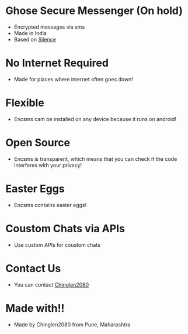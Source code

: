 # Ghose Secure Messenger (On hold)
 - Encrypted messages via sms
 - Made in India
 - Based on [Silence](https://github.com/SilenceIM/Silence)

# No Internet Required
 - Made for places where internet often goes down! 

# Flexible 
 - Encsms cam be installed on any device because it runs on android!

# Open Source 
 - Encsms is transparent, which means that you can check if the code interferes with your privacy!

# Easter Eggs
 - Encsms contains easter eggs!

# Coustom Chats via APIs
 - Use custom APIs for coustom chats

# Contact Us
 - You can contact [Chinglen2080](chinglen14@proton.me)

# Made with!!
 - Made by Chinglen2080 from Pune, Maharashtra 
